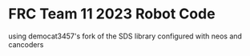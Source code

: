 # FRC Team 11 2023 Robot Code
using democat3457's fork of the SDS library
configured with neos and cancoders
